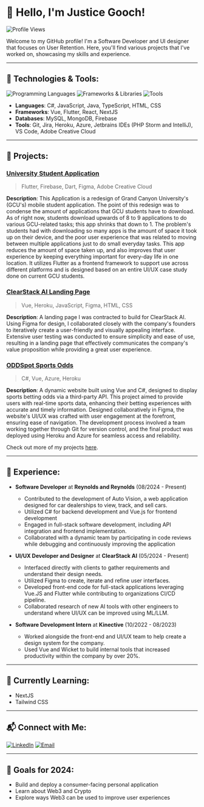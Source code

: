 # 👋 Hello, I'm Justice Gooch!

![Profile Views](https://komarev.com/ghpvc/?username=jugooch&color=blue)

Welcome to my GitHub profile! I'm a Software Developer and UI designer that focuses on User Retention. Here, you'll find various projects that I've worked on, showcasing my skills and experience.

---

## 🔧 Technologies & Tools:

![Programming Languages](https://skillicons.dev/icons?i=cs,java,javascript,typescript,html,css,dart)
![Frameworks & Libraries](https://skillicons.dev/icons?i=vue,flutter,react)
![Tools](https://skillicons.dev/icons?i=git,figma,heroku,azure,ai)

- **Languages**: C#, JavaScript, Java, TypeScript, HTML, CSS
- **Frameworks**: Vue, Flutter, React, NextJS
- **Databases**: MySQL, MongoDB, Firebase
- **Tools**: Git, Jira, Heroku, Azure, Jetbrains IDEs (PHP Storm and IntelliJ), VS Code, Adobe Creative Cloud

---

## 🚀 Projects:

### [University Student Application](https://github.com/jugooch/gcu_student_app)
> Flutter, Firebase, Dart, Figma, Adobe Creative Cloud

**Description**: This Application is a redesign of Grand Canyon University's (GCU's) mobile student application. The point of this redesign was to condense the amount of applications that GCU students have to download. As of right now, students download upwards of 8 to 9 applications to do various GCU-related tasks; this app shrinks that down to 1. The problem's students had with downloading so many apps is the amount of space it took up on their device, and the poor user experience that was related to moving between multiple applications just to do small everyday tasks. This app reduces the amount of space taken up, and also improves that user experience by keeping everything important for every-day life in one location. It utilizes Flutter as a frontend framework to support use across different platforms and is designed based on an entire UI/UX case study done on current GCU students.

### [ClearStack AI Landing Page](https://www.clearstack.ai/)
> Vue, Heroku, JavaScript, Figma, HTML, CSS

**Description**: A landing page I was contracted to build for ClearStack AI. Using Figma for design, I collaborated closely with the company's founders to iteratively create a user-friendly and visually appealing interface. Extensive user testing was conducted to ensure simplicity and ease of use, resulting in a landing page that effectively communicates the company's value proposition while providing a great user experience.

### [ODDSpot Sports Odds](https://github.com/jugooch/ODDSpot-Sports-Odds)
> C#, Vue, Azure, Heroku

**Description**: A dynamic website built using Vue and C#, designed to display sports betting odds via a third-party API. This project aimed to provide users with real-time sports data, enhancing their betting experiences with accurate and timely information. Designed collaboratively in Figma, the website's UI/UX was crafted with user engagement at the forefront, ensuring ease of navigation. The development process involved a team working together through Git for version control, and the final product was deployed using Heroku and Azure for seamless access and reliability.

Check out more of my projects [here](https://github.com/jugooch?tab=repositories).

---

## 💼 Experience:

- **Software Developer** at **Reynolds and Reynolds** (08/2024 - Present)
  - Contributed to the development of Auto Vision, a web application designed for car dealerships to view, track, and sell cars.
  - Utilized C# for backend development and Vue.js for frontend development
  - Engaged in full-stack software development, including API integration and frontend implementation.
  - Collaborated with a dynamic team by participating in code reviews while debugging and continuously improving the application

- **UI/UX Developer and Designer** at **ClearStack AI** (05/2024 - Present)
  - Interfaced directly with clients to gather requirements and understand their design needs.
  - Utilized Figma to create, iterate and refine user interfaces.
  - Developed front-end code for full-stack applications leveraging Vue.JS and Flutter while contributing to organizations CI/CD pipeline.
  - Collaborated research of new AI tools with other engineers to understand where UI/UX can be improved using ML/LLM.

- **Software Development Intern** at **Kinective** (10/2022 - 08/2023)
  - Worked alongside the front-end and UI/UX team to help create a design system for the company.
  - Used Vue and Wicket to build internal tools that increased productivity within the company by over 20%.

---

## 🌱 Currently Learning:

- NextJS
- Tailwind CSS

---

## 📬 Connect with Me:

[![LinkedIn](https://img.shields.io/badge/LinkedIn-Connect-blue?style=flat&logo=linkedin)](https://www.linkedin.com/in/justicegooch)
[![Email](https://img.shields.io/badge/Email-Send-blue?style=flat&logo=gmail)](mailto:justicegooch@gmail.com)

---

## 🎯 Goals for 2024:

- Build and deploy a consumer-facing personal application
- Learn about Web3 and Crypto
- Explore ways Web3 can be used to improve user experiences
